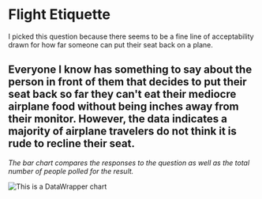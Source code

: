 # Flight Etiquette

I picked this question because there seems to be a fine line of acceptability drawn for how far someone can put their seat back on a plane. 

## Everyone I know has something to say about the person in front of them that decides to put their seat back so far they can't eat their mediocre airplane food without being inches away from their monitor. However, the data indicates a majority of airplane travelers do not think it is rude to recline their seat. ##

*The bar chart compares the responses to the question as well as the total number of people polled for the result.* 

![This is a DataWrapper chart](Rudetorecline.png)
